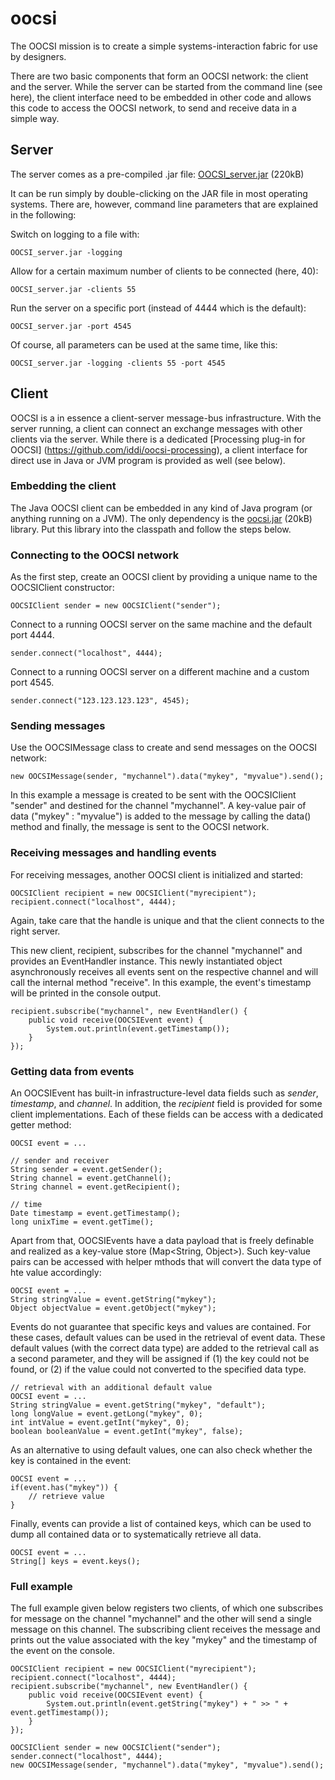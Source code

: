 # oocsi

The OOCSI mission is to create a simple systems-interaction fabric for use by designers.

There are two basic components that form an OOCSI network: the client and the server. While the server can be started from the command line (see here), the client interface need to be embedded in other code and allows this code to access the OOCSI network, to send and receive data in a simple way.

## Server

The server comes as a pre-compiled .jar file: [OOCSI_server.jar](server/dist/OOCSI_server.jar) (220kB)

It can be run simply by double-clicking on the JAR file in most operating systems. There are, however, command line parameters that are explained in the following:   

Switch on logging to a file with:

	OOCSI_server.jar -logging

Allow for a certain maximum number of clients to be connected (here, 40):

	OOCSI_server.jar -clients 55

Run the server on a specific port (instead of 4444 which is the default):

	OOCSI_server.jar -port 4545

Of course, all parameters can be used at the same time, like this:

	OOCSI_server.jar -logging -clients 55 -port 4545 


## Client

OOCSI is a in essence a client-server message-bus infrastructure. With the server running, a client can connect an exchange
messages with other clients via the server. While there is a dedicated [Processing plug-in for OOCSI] (https://github.com/iddi/oocsi-processing), 
a client interface for direct use in Java or JVM program is provided as well (see below). 


### Embedding the client

The Java OOCSI client can be embedded in any kind of Java program (or anything running on a JVM). The only dependency is the 
[oocsi.jar](https://github.com/iddi/oocsi-processing/blob/master/dist/oocsi/library/oocsi.jar) (20kB) library. Put this library
into the classpath and follow the steps below. 

### Connecting to the OOCSI network

As the first step, create an OOCSI client by providing a unique name to the OOCSIClient constructor:

	OOCSIClient sender = new OOCSIClient("sender");
	
Connect to a running OOCSI server on the same machine and the default port 4444.
	
	sender.connect("localhost", 4444);

Connect to a running OOCSI server on a different machine and a custom port 4545.
	
	sender.connect("123.123.123.123", 4545);


### Sending messages

Use the OOCSIMessage class to create and send messages on the OOCSI network:  

	new OOCSIMessage(sender, "mychannel").data("mykey", "myvalue").send();
	
In this example a message is created to be sent with the OOCSIClient "sender" and destined for the channel "mychannel".
A key-value pair of data ("mykey" : "myvalue") is added to the message by calling the data() method
and finally, the message is sent to the OOCSI network.


### Receiving messages and handling events

For receiving messages, another OOCSI client is initialized and started: 

	OOCSIClient recipient = new OOCSIClient("myrecipient");
	recipient.connect("localhost", 4444);
	
Again, take care that the handle is unique and that the client connects to the right server.

This new client, recipient, subscribes for the channel "mychannel" and provides an EventHandler instance. This newly 
instantiated object asynchronously receives all events sent on the respective channel and will call the internal
method "receive". In this example, the event's timestamp will be printed in the console output.

	recipient.subscribe("mychannel", new EventHandler() {
		public void receive(OOCSIEvent event) {
			System.out.println(event.getTimestamp());
		}
	});


### Getting data from events

An OOCSIEvent has built-in infrastructure-level data fields such as _sender_, _timestamp_, and _channel_. In addition, the _recipient_ field is provided for some client implementations.
Each of these fields can be access with a dedicated getter method:

	OOCSI event = ...
	
	// sender and receiver
	String sender = event.getSender();
	String channel = event.getChannel();
	String channel = event.getRecipient();
	
	// time
	Date timestamp = event.getTimestamp();
	long unixTime = event.getTime();
	
Apart from that, OOCSIEvents have a data payload that is freely definable and realized as a key-value store (Map<String, Object>). Such key-value pairs can be accessed with helper mthods
that will convert the data type of hte value accordingly: 
	 
	OOCSI event = ...
	String stringValue = event.getString("mykey");
	Object objectValue = event.getObject("mykey");
	
Events do not guarantee that specific keys and values are contained. For these cases, default values can be used in the retrieval of event data. These default values (with the correct data type) are 
added to the retrieval call as a second parameter, and they will be assigned if (1) the key could not be found, or (2) if the value could not converted to the specified data type.  	

	// retrieval with an additional default value
	OOCSI event = ...
	String stringValue = event.getString("mykey", "default");
	long longValue = event.getLong("mykey", 0);
	int intValue = event.getInt("mykey", 0);
	boolean booleanValue = event.getInt("mykey", false);

As an alternative to using default values, one can also check whether the key is contained in the event:

	OOCSI event = ...
	if(event.has("mykey")) {
		// retrieve value
	}
	
Finally, events can provide a list of contained keys, which can be used to dump all contained data or to systematically retrieve all data.

	OOCSI event = ...
	String[] keys = event.keys();
	



### Full example

The full example given below registers two clients, of which one subscribes for message on the channel "mychannel" and the
other will send a single message on this channel. The subscribing client receives the message and prints out the value
associated with the key "mykey" and the timestamp of the event on the console.


	OOCSIClient recipient = new OOCSIClient("myrecipient");
	recipient.connect("localhost", 4444);
	recipient.subscribe("mychannel", new EventHandler() {
		public void receive(OOCSIEvent event) {
			System.out.println(event.getString("mykey") + " >> " + event.getTimestamp());
		}
	});

	OOCSIClient sender = new OOCSIClient("sender");
	sender.connect("localhost", 4444);
	new OOCSIMessage(sender, "mychannel").data("mykey", "myvalue").send();
